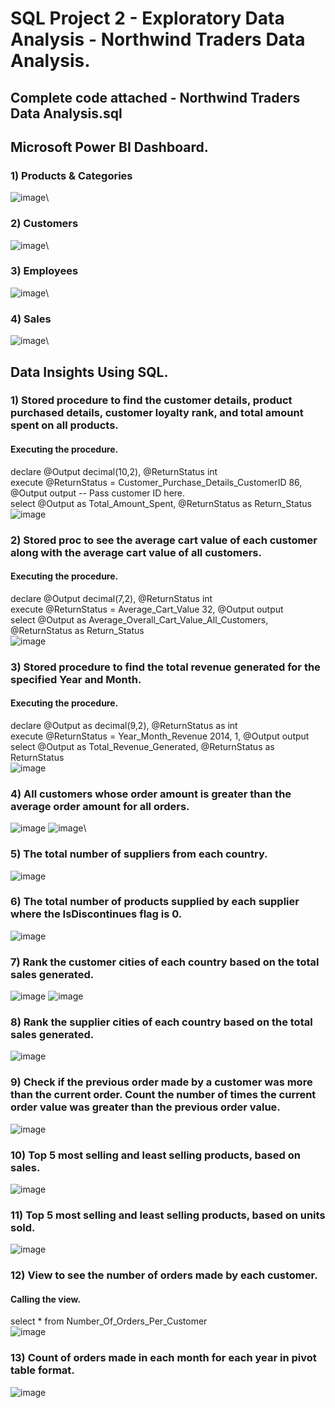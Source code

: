 # SQL Project 2 - Exploratory Data Analysis - Northwind Traders Data Analysis.

## Complete code attached - Northwind Traders Data Analysis.sql

## Microsoft Power BI Dashboard.
### 1) Products & Categories
![image](https://github.com/JoshuaSequeira2000/SQL-Project-2-Northwind-Traders-Data-Analysis/assets/92262753/d7ed82d4-8db7-4555-a422-b627a5f95c63)\

### 2) Customers
![image](https://github.com/JoshuaSequeira2000/SQL-Project-2-Northwind-Traders-Data-Analysis/assets/92262753/b86119bd-e5b3-4c19-938a-ee4ac2e2f3ba)\

### 3) Employees
![image](https://github.com/JoshuaSequeira2000/SQL-Project-2-Northwind-Traders-Data-Analysis/assets/92262753/963458e9-6ecf-4159-b09f-90c7b6072ce7)\

### 4) Sales
![image](https://github.com/JoshuaSequeira2000/SQL-Project-2-Northwind-Traders-Data-Analysis/assets/92262753/0ffea64c-f03f-406b-ac71-2001eb282ac0)\

## Data Insights Using SQL.
### 1) Stored procedure to find the customer details, product purchased details, customer loyalty rank, and total amount spent on all products.
#### Executing the procedure.
declare @Output decimal(10,2), @ReturnStatus int\
execute @ReturnStatus = Customer_Purchase_Details_CustomerID 86, @Output output -- Pass customer ID here.\
select @Output as Total_Amount_Spent, @ReturnStatus as Return_Status\
![image](https://github.com/JoshuaSequeira2000/SQL-Project-2-Northwind-Traders-Data-Analysis/assets/92262753/657ceba5-951d-4f86-994d-5ba24c7185bc)


### 2) Stored proc to see the average cart value of each customer along with the average cart value of all customers.
#### Executing the procedure.
declare @Output decimal(7,2), @ReturnStatus int\
execute @ReturnStatus = Average_Cart_Value 32, @Output output\
select @Output as Average_Overall_Cart_Value_All_Customers, @ReturnStatus as Return_Status\
![image](https://github.com/JoshuaSequeira2000/SQL-Project-2-Northwind-Traders-Data-Analysis/assets/92262753/a896576c-ad71-4acc-87a6-af06339c4c35)

### 3) Stored procedure to find the total revenue generated for the specified Year and Month.
#### Executing the procedure.
declare @Output as decimal(9,2), @ReturnStatus as int\
execute @ReturnStatus = Year_Month_Revenue 2014, 1, @Output output\
select @Output as Total_Revenue_Generated, @ReturnStatus as ReturnStatus\
![image](https://github.com/JoshuaSequeira2000/SQL-Project-2-Northwind-Traders-Data-Analysis/assets/92262753/9fac8a89-4402-4d57-aefc-d78ddddc6597)

### 4) All customers whose order amount is greater than the average order amount for all orders.
![image](https://github.com/JoshuaSequeira2000/SQL-Project-2-Northwind-Traders-Data-Analysis/assets/92262753/d1c8f2f4-3e0e-49ca-abd0-0a1c38ac1c3a)
![image](https://github.com/JoshuaSequeira2000/SQL-Project-2-Northwind-Traders-Data-Analysis/assets/92262753/dcb12843-c818-4a70-9d3a-506b7dad579a)\

### 5) The total number of suppliers from each country.
![image](https://github.com/JoshuaSequeira2000/SQL-Project-2-Northwind-Traders-Data-Analysis/assets/92262753/f410dc8f-4a7d-4796-aa52-4c4c90266e68)

### 6) The total number of products supplied by each supplier where the IsDiscontinues flag is 0.
![image](https://github.com/JoshuaSequeira2000/SQL-Project-2-Northwind-Traders-Data-Analysis/assets/92262753/845a795c-709a-4137-8e1d-dcd623711976)

### 7) Rank the customer cities of each country based on the total sales generated.
![image](https://github.com/JoshuaSequeira2000/SQL-Project-2-Northwind-Traders-Data-Analysis/assets/92262753/ee52d3e1-03d4-4c5e-9ffb-45e15a4086f2)
![image](https://github.com/JoshuaSequeira2000/SQL-Project-2-Northwind-Traders-Data-Analysis/assets/92262753/b1057b30-b1a4-4dd5-a6db-d1a956ef468e)

### 8) Rank the supplier cities of each country based on the total sales generated.
![image](https://github.com/JoshuaSequeira2000/SQL-Project-2-Northwind-Traders-Data-Analysis/assets/92262753/80ab33c0-e9e3-4bd3-8543-474823bdd378)

### 9) Check if the previous order made by a customer was more than the current order. Count the number of times the current order value was greater than the previous order value.
![image](https://github.com/JoshuaSequeira2000/SQL-Project-2-Northwind-Traders-Data-Analysis/assets/92262753/20fa382e-2cbc-4a68-9d25-aff51e46e36d)

### 10) Top 5 most selling and least selling products, based on sales. 
![image](https://github.com/JoshuaSequeira2000/SQL-Project-2-Northwind-Traders-Data-Analysis/assets/92262753/a8ba18c8-7936-4017-a8b9-afdefca32be2)

### 11) Top 5 most selling and least selling products, based on units sold.
![image](https://github.com/JoshuaSequeira2000/SQL-Project-2-Northwind-Traders-Data-Analysis/assets/92262753/cab730c9-8f0d-40f4-8615-b6d960fb6231)

### 12) View to see the number of orders made by each customer.
#### Calling the view.
select * from Number_Of_Orders_Per_Customer\
![image](https://github.com/JoshuaSequeira2000/SQL-Project-2-Northwind-Traders-Data-Analysis/assets/92262753/19399d78-33e8-4d1b-ad90-e8f9867b07d6)

### 13) Count of orders made in each month for each year in pivot table format.
![image](https://github.com/JoshuaSequeira2000/SQL-Project-2-Northwind-Traders-Data-Analysis/assets/92262753/3f3cd44e-681f-451b-84a7-18122ef72b8d)

